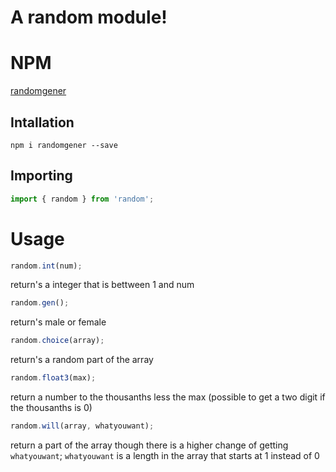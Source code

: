 # A random module!

# NPM

[randomgener](https://www.npmjs.com/package/randomgener)

## Intallation

`npm i randomgener --save`

## Importing

```JavaScript
import { random } from 'random';
```

# Usage

```JavaScript
random.int(num);
```

return's a integer that is bettween 1 and num

```JavaScript
random.gen();
```

return's male or female

```JavaScript
random.choice(array);
```

return's a random part of the array

```JavaScript
random.float3(max);
```

return a number to the thousanths less the max (possible to get a two digit if the thousanths is 0)

```JavaScript
random.will(array, whatyouwant);
```

return a part of the array though there is a higher change of getting `whatyouwant`;
`whatyouwant` is a length in the array that starts at 1 instead of 0

